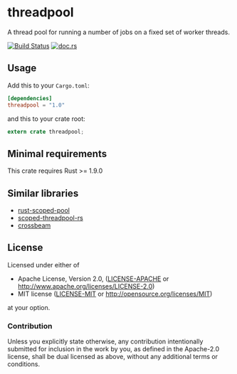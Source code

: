# threadpool

A thread pool for running a number of jobs on a fixed set of worker threads.

[![Build Status](https://travis-ci.org/frewsxcv/rust-threadpool.svg?branch=master)](https://travis-ci.org/frewsxcv/rust-threadpool)
[![doc.rs](https://docs.rs/threadpool/badge.svg)](https://docs.rs/threadpool)

## Usage

Add this to your `Cargo.toml`:

```toml
[dependencies]
threadpool = "1.0"
```

and this to your crate root:

```rust
extern crate threadpool;
```

## Minimal requirements

This crate requires Rust >= 1.9.0

## Similar libraries

* [rust-scoped-pool](http://github.com/reem/rust-scoped-pool)
* [scoped-threadpool-rs](https://github.com/Kimundi/scoped-threadpool-rs)
* [crossbeam](https://github.com/aturon/crossbeam)

## License

Licensed under either of

 * Apache License, Version 2.0, ([LICENSE-APACHE](LICENSE-APACHE) or http://www.apache.org/licenses/LICENSE-2.0)
 * MIT license ([LICENSE-MIT](LICENSE-MIT) or http://opensource.org/licenses/MIT)

at your option.

### Contribution

Unless you explicitly state otherwise, any contribution intentionally
submitted for inclusion in the work by you, as defined in the Apache-2.0
license, shall be dual licensed as above, without any additional terms or
conditions.
